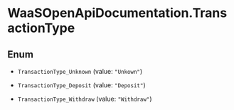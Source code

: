 # WaaSOpenApiDocumentation.TransactionType

## Enum


* `TransactionType_Unknown` (value: `"Unkown"`)

* `TransactionType_Deposit` (value: `"Deposit"`)

* `TransactionType_Withdraw` (value: `"Withdraw"`)


